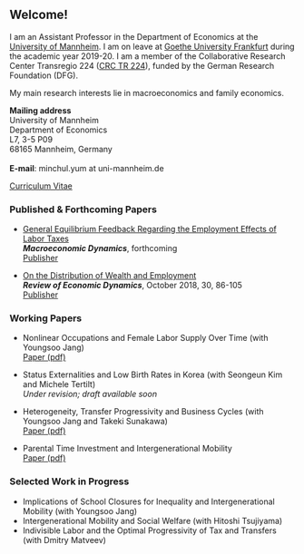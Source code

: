 ## Welcome!

I am an Assistant Professor in the Department of Economics at the [University of Mannheim](https://www.vwl.uni-mannheim.de/en/). I am on leave at [Goethe University Frankfurt](https://www.wiwi.uni-frankfurt.de/en/departments/money-and-macroeconomics/home.html) during the academic year 2019-20. I am a member of the Collaborative Research Center Transregio 224 ([CRC TR 224](https://www.crctr224.de/en/about)), funded by the German Research Foundation (DFG).

My main research interests lie in macroeconomics and family economics.

**Mailing address**
<br>University of Mannheim
<br>Department of Economics
<br>L7, 3-5 P09
<br>68165 Mannheim, Germany
<br>
<br>**E-mail**: minchul.yum at uni-mannheim.de


[Curriculum Vitae](https://drive.google.com/open?id=1V89PqGcu1u-_4Zy0TVzXnegBO8EEkdlK)

### Published & Forthcoming Papers
- [General Equilibrium Feedback Regarding the Employment Effects of Labor Taxes](https://drive.google.com/open?id=1DoZpKCBzuf2Yo3OU-PsT_Z0LP_AUAcYr)
<br>  ***Macroeconomic Dynamics***, forthcoming
<br>  [Publisher](http://dx.doi.org/10.1017/S1365100519000087)

- [On the Distribution of Wealth and Employment](https://drive.google.com/open?id=1pYHMHYqz_z82_wU5vl7UEK0c7aHrY_Ht) 
<br>  ***Review of Economic Dynamics***, October 2018, 30, 86-105
<br>  [Publisher](https://www.sciencedirect.com/science/article/pii/S1094202518301613)

### Working Papers
- Nonlinear Occupations and Female Labor Supply Over Time (with Youngsoo Jang)
<br> [Paper (pdf)](https://drive.google.com/file/d/1eIaFdyTdK74G1xBB1DkkcqZDwFezjoBP/view?usp=sharing) 

- Status Externalities and Low Birth Rates in Korea (with Seongeun Kim and Michele Tertilt)
<br> *Under revision; draft available soon*

- Heterogeneity, Transfer Progressivity and Business Cycles (with Youngsoo Jang and Takeki Sunakawa)
<br> [Paper (pdf)](https://drive.google.com/open?id=1vW8i3IzULSe1yhjQC5vY8q-fE02pxHsl) 

- Parental Time Investment and Intergenerational Mobility
<br> [Paper (pdf)](https://drive.google.com/open?id=102hB2wCy8VFT9WsWgKMq0JM0sGNtKQF7) 

### Selected Work in Progress
- Implications of School Closures for Inequality and Intergenerational Mobility (with Youngsoo Jang)
- Intergenerational Mobility and Social Welfare (with Hitoshi Tsujiyama)
- Indivisible Labor and the Optimal Progressivity of Tax and Transfers (with Dmitry Matveev)

